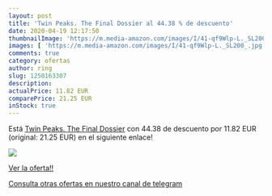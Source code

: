 ```yaml
---
layout: post
title: 'Twin Peaks. The Final Dossier al 44.38 % de descuento'
date: 2020-04-19 12:17:50
thumbnailImage: 'https://m.media-amazon.com/images/I/41-qf9Wlp-L._SL200_.jpg'
images: [ 'https://m.media-amazon.com/images/I/41-qf9Wlp-L._SL200_.jpg' ]
comments: true
category: ofertas
author: ring
slug: 1250163307
description:
actualPrice: 11.82 EUR
comparePrice: 21.25 EUR
inStock: true
---
```


Está [Twin Peaks. The Final Dossier](https://www.amazon.es/dp/1250163307/?tag=redken-21) con 44.38 de descuento por 11.82 EUR (original: 21.25 EUR) en el siguiente enlace!

[![](https://m.media-amazon.com/images/I/41-qf9Wlp-L._SL200_.jpg)](https://www.amazon.es/dp/1250163307/?tag=redken-21)

[Ver la oferta!!](https://www.amazon.es/dp/1250163307/?tag=redken-21)

[Consulta otras ofertas en nuestro canal de telegram](https://t.me/s/ofertas25)
